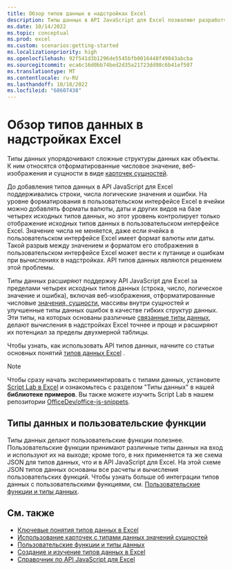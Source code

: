 ```yaml
---
title: Обзор типов данных в надстройках Excel
description: Типы данных в API JavaScript для Excel позволяют разработчикам надстроек Office работать с форматированными числами, веб-изображениями, сущностями, массивами внутри сущностей и расширенными ошибками в качестве типов данных.
ms.date: 10/14/2022
ms.topic: conceptual
ms.prod: excel
ms.custom: scenarios:getting-started
ms.localizationpriority: high
ms.openlocfilehash: 92f541d3b1296de5545bfb0016448f49043abcba
ms.sourcegitcommit: eca6c16d0bb74bed2d35a21723dd98c6b41ef507
ms.translationtype: MT
ms.contentlocale: ru-RU
ms.lasthandoff: 10/18/2022
ms.locfileid: "68607438"
---
```

# <a name="overview-of-data-types-in-excel-add-ins"></a>Обзор типов данных в надстройках Excel

Типы данных упорядочивают сложные структуры данных как объекты. К ним относятся отформатированные числовое значение, веб-изображения и сущности в виде [карточек сущностей](excel-data-types-entity-card.md).

До добавления типов данных в API JavaScript для Excel поддерживались строки, числа логические значения и ошибки. На уровне форматирования в пользовательском интерфейсе Excel в ячейки можно добавлять форматы валюты, даты и других видов на базе четырех исходных типов данных, но этот уровень контролирует только отображение исходных типов данных в пользовательском интерфейсе Excel. Значение числа не меняется, даже если ячейка в пользовательском интерфейсе Excel имеет формат валюты или даты. Такой разрыв между значением и форматом его отображения в пользовательском интерфейсе Excel может вести к путанице и ошибкам при вычислениях в надстройках. API типов данных являются решением этой проблемы.

Типы данных расширяют поддержку API JavaScript для Excel за пределами четырех исходных типов данных (строка, число, логическое значение [](excel-data-types-concepts.md#improved-error-support) и ошибка), включая веб-изображения[,](excel-data-types-concepts.md#web-image-values) отформатированные числовые [значения, сущности](excel-data-types-concepts.md#formatted-number-values)[,](excel-data-types-concepts.md#entity-values) массивы внутри сущностей и улучшенные типы данных ошибок в качестве гибких структур данных. Эти типы, на которых основаны различные [связанные типы данных](https://support.microsoft.com/office/what-linked-data-types-are-available-in-excel-6510ab58-52f6-4368-ba0f-6a76c0190772), делают вычисления в надстройках Excel точнее и проще и расширяют их потенциал за пределы двухмерной таблицы.

Чтобы узнать, как использовать API типов данных, начните со статьи основных понятий [типов данных Excel](excel-data-types-concepts.md) .

> [!NOTE]
> Чтобы сразу начать экспериментировать с типами данных, установите [Script Lab в Excel](../overview/explore-with-script-lab.md) и ознакомьтесь с разделом "Типы данных" в нашей **библиотеке примеров**. Вы также можете изучить Script Lab в нашем репозитории [OfficeDev/office-js-snippets](https://github.com/OfficeDev/office-js-snippets/tree/prod/samples/excel/20-data-types).

## <a name="data-types-and-custom-functions"></a>Типы данных и пользовательские функции

Типы данных делают пользовательские функции полезнее. Пользовательские функции принимают различные типы данных на вход и используют их на выходе; кроме того, в них применяется та же схема JSON для типов данных, что и в API JavaScript для Excel. На этой схеме JSON типов данных основаны все расчеты и вычисления пользовательских функций. Чтобы узнать больше об интеграции типов данных с пользовательскими функциями, см. [Пользовательские функции и типы данных](custom-functions-data-types-concepts.md).

## <a name="see-also"></a>См. также

- [Ключевые понятия типов данных в Excel](excel-data-types-concepts.md)
- [Использование карточек с типами данных значений сущностей](excel-data-types-entity-card.md)
- [Пользовательские функции и типы данных](custom-functions-data-types-concepts.md)
- [Создание и изучение типов данных в Excel](https://github.com/OfficeDev/Office-Add-in-samples/tree/main/Samples/excel-data-types-explorer)
- [Справочник по API JavaScript для Excel](../reference/overview/excel-add-ins-reference-overview.md)